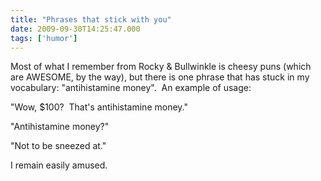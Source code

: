 ```yaml
---
title: "Phrases that stick with you"
date: 2009-09-30T14:25:47.000
tags: ['humor']
---
```


Most of what I remember from Rocky & Bullwinkle is cheesy puns (which are AWESOME, by the way), but there is one phrase that has stuck in my vocabulary: "antihistamine money".  An example of usage:

"Wow, $100?  That's antihistamine money."

"Antihistamine money?"

"Not to be sneezed at."

I remain easily amused.

